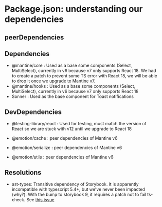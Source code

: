 # Package.json: understanding our dependencies

## peerDependencies

## Dependencies

- @mantine/core : Used as a base some components (Select, MultiSelect), currently in v6 because v7 only supports React 18. We had to create a patch to prevent some TS error with React 18, we will be able to drop it once we upgrade to Mantine v7.
- @mantine/hooks : Used as a base some components (Select, MultiSelect), currently in v6 because v7 only supports React 18
- Sonner : Used as the base component for Toast notifications

## DevDependencies

- @testing-library/react : Used for testing, must match the version of React so we are stuck with v12 until we upgrade to React 18

- @emotion/cache : peer dependencies of Mantine v6
- @emotion/serialize : peer dependencies of Mantine v6
- @emotion/utils : peer dependencies of Mantine v6

## Resolutions

- ast-types: Transitive dependency of Storybook. It is apparently incompatible with typescript 5.4+, but we've never been impacted (why?). With the bump to storybook 9, it requires a patch not to fail ts-check. See [this issue](https://github.com/benjamn/ast-types/issues/948)
